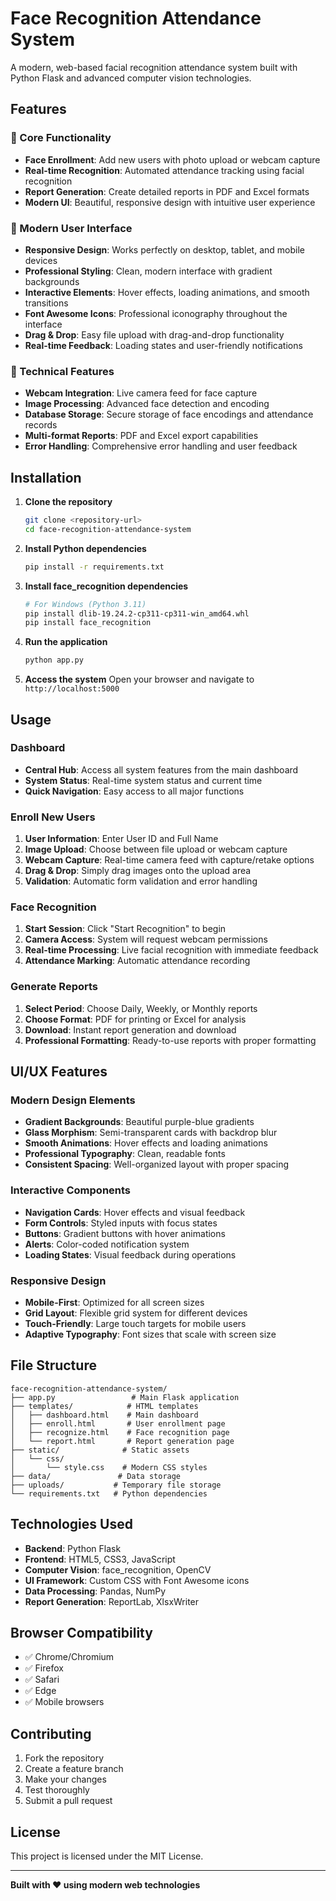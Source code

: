 # Face Recognition Attendance System

A modern, web-based facial recognition attendance system built with Python Flask and advanced computer vision technologies.

## Features

### 🎯 Core Functionality
- **Face Enrollment**: Add new users with photo upload or webcam capture
- **Real-time Recognition**: Automated attendance tracking using facial recognition
- **Report Generation**: Create detailed reports in PDF and Excel formats
- **Modern UI**: Beautiful, responsive design with intuitive user experience

### 🎨 Modern User Interface
- **Responsive Design**: Works perfectly on desktop, tablet, and mobile devices
- **Professional Styling**: Clean, modern interface with gradient backgrounds
- **Interactive Elements**: Hover effects, loading animations, and smooth transitions
- **Font Awesome Icons**: Professional iconography throughout the interface
- **Drag & Drop**: Easy file upload with drag-and-drop functionality
- **Real-time Feedback**: Loading states and user-friendly notifications

### 🔧 Technical Features
- **Webcam Integration**: Live camera feed for face capture
- **Image Processing**: Advanced face detection and encoding
- **Database Storage**: Secure storage of face encodings and attendance records
- **Multi-format Reports**: PDF and Excel export capabilities
- **Error Handling**: Comprehensive error handling and user feedback

## Installation

1. **Clone the repository**
   ```bash
   git clone <repository-url>
   cd face-recognition-attendance-system
   ```

2. **Install Python dependencies**
   ```bash
   pip install -r requirements.txt
   ```

3. **Install face_recognition dependencies**
   ```bash
   # For Windows (Python 3.11)
   pip install dlib-19.24.2-cp311-cp311-win_amd64.whl
   pip install face_recognition
   ```

4. **Run the application**
   ```bash
   python app.py
   ```

5. **Access the system**
   Open your browser and navigate to `http://localhost:5000`

## Usage

### Dashboard
- **Central Hub**: Access all system features from the main dashboard
- **System Status**: Real-time system status and current time
- **Quick Navigation**: Easy access to all major functions

### Enroll New Users
1. **User Information**: Enter User ID and Full Name
2. **Image Upload**: Choose between file upload or webcam capture
3. **Webcam Capture**: Real-time camera feed with capture/retake options
4. **Drag & Drop**: Simply drag images onto the upload area
5. **Validation**: Automatic form validation and error handling

### Face Recognition
1. **Start Session**: Click "Start Recognition" to begin
2. **Camera Access**: System will request webcam permissions
3. **Real-time Processing**: Live facial recognition with immediate feedback
4. **Attendance Marking**: Automatic attendance recording

### Generate Reports
1. **Select Period**: Choose Daily, Weekly, or Monthly reports
2. **Choose Format**: PDF for printing or Excel for analysis
3. **Download**: Instant report generation and download
4. **Professional Formatting**: Ready-to-use reports with proper formatting

## UI/UX Features

### Modern Design Elements
- **Gradient Backgrounds**: Beautiful purple-blue gradients
- **Glass Morphism**: Semi-transparent cards with backdrop blur
- **Smooth Animations**: Hover effects and loading animations
- **Professional Typography**: Clean, readable fonts
- **Consistent Spacing**: Well-organized layout with proper spacing

### Interactive Components
- **Navigation Cards**: Hover effects and visual feedback
- **Form Controls**: Styled inputs with focus states
- **Buttons**: Gradient buttons with hover animations
- **Alerts**: Color-coded notification system
- **Loading States**: Visual feedback during operations

### Responsive Design
- **Mobile-First**: Optimized for all screen sizes
- **Grid Layout**: Flexible grid system for different devices
- **Touch-Friendly**: Large touch targets for mobile users
- **Adaptive Typography**: Font sizes that scale with screen size

## File Structure

```
face-recognition-attendance-system/
├── app.py                 # Main Flask application
├── templates/            # HTML templates
│   ├── dashboard.html    # Main dashboard
│   ├── enroll.html       # User enrollment page
│   ├── recognize.html    # Face recognition page
│   └── report.html       # Report generation page
├── static/              # Static assets
│   └── css/
│       └── style.css    # Modern CSS styles
├── data/               # Data storage
├── uploads/           # Temporary file storage
└── requirements.txt   # Python dependencies
```

## Technologies Used

- **Backend**: Python Flask
- **Frontend**: HTML5, CSS3, JavaScript
- **Computer Vision**: face_recognition, OpenCV
- **UI Framework**: Custom CSS with Font Awesome icons
- **Data Processing**: Pandas, NumPy
- **Report Generation**: ReportLab, XlsxWriter

## Browser Compatibility

- ✅ Chrome/Chromium
- ✅ Firefox
- ✅ Safari
- ✅ Edge
- ✅ Mobile browsers

## Contributing

1. Fork the repository
2. Create a feature branch
3. Make your changes
4. Test thoroughly
5. Submit a pull request

## License

This project is licensed under the MIT License.

---

**Built with ❤️ using modern web technologies** 